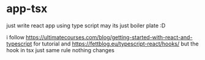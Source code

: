 # app-tsx
just write react app using type script may its just boiler plate :D

i follow https://ultimatecourses.com/blog/getting-started-with-react-and-typescript for tutorial
and https://fettblog.eu/typescript-react/hooks/ but the hook in tsx just same rule nothing changes
